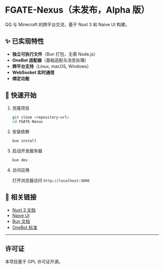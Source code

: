 # FGATE-Nexus（未发布，Alpha 版）

QQ 与 Minecraft 的跨平台交流，基于 Nuxt 3 和 Naive UI 构建。

## ✨ 已实现特性

- **独立可执行文件**（Bun 打包，无需 Node.js）
- **OneBot 适配器**（基础适配与消息处理）
- **跨平台支持**（Linux, macOS, Windows）
- **WebSocket 实时通信**
- **绑定功能**

## 🚀 快速开始

1. 克隆项目

    ```bash
    git clone <repository-url>
    cd FGATE-Nexus
    ```

2. 安装依赖

    ```bash
    bun install
    ```

3. 启动开发服务器

    ```bash
    bun dev
    ```

4. 访问应用

    打开浏览器访问 `http://localhost:3000`

## 📖 相关链接

- [Nuxt 3 文档](https://nuxt.com/docs)
- [Naive UI](https://www.naiveui.com/)
- [Bun 文档](https://bun.sh/docs)
- [OneBot 标准](https://onebot.dev/)

---

## 许可证

本项目基于 GPL 许可证开源。
